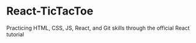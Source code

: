 # React-TicTacToe
Practicing HTML, CSS, JS, React, and Git skills through the official React tutorial
